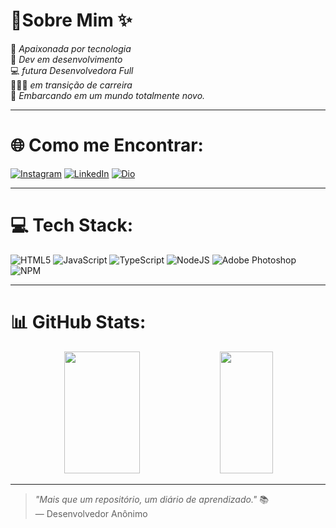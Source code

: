 
<!-- cabeçalhos -->

# 💫Sobre Mim ✨

💌 _Apaixonada por tecnologia_ <br>
💬 _Dev em desenvolvimento_<br>
💻 _futura Desenvolvedora Full_<br>
👩🏻‍💻 _em transição de carreira_<br>
🍜 _Embarcando em um mundo totalmente novo._<br>

---------------------------------------------------------------------------------------------------------

# 🌐 Como me Encontrar:<br>
[![Instagram](https://img.shields.io/badge/Instagram-%23E4405F.svg?logo=Instagram&logoColor=white)](https://www.instagram.com/samisantos.eu?igsh=MTh2eHo4Mm1va3A2aQ== ) [![LinkedIn](https://img.shields.io/badge/LinkedIn-%230077B5.svg?logo=linkedin&logoColor=white)](https://www.linkedin.com/in/samira-santos-92364911a/) [![Dio](https://img.shields.io/badge/Dio-000?style=for-the-badge&logo=hexo&logoColor=FFFFFF)](https://www.dio.me/users/samirasfonseca) <br>

---------------------------------------------------------------------------------------------------------

# 💻 Tech Stack:<br>

![HTML5](https://img.shields.io/badge/html5-%23E34F26.svg?style=for-the-badge&logo=html5&logoColor=white) ![JavaScript](https://img.shields.io/badge/javascript-%23323330.svg?style=for-the-badge&logo=javascript&logoColor=%23F7DF1E) ![TypeScript](https://img.shields.io/badge/typescript-%23007ACC.svg?style=for-the-badge&logo=typescript&logoColor=white) ![NodeJS](https://img.shields.io/badge/node.js-6DA55F?style=for-the-badge&logo=node.js&logoColor=white) ![Adobe Photoshop](https://img.shields.io/badge/adobephotoshop-%2331A8FF.svg?style=for-the-badge&logo=adobephotoshop&logoColor=white) ![NPM](https://img.shields.io/badge/NPM-%23000000.svg?style=for-the-badge&logo=npm&logoColor=white)

---------------------------------------------------------------------------------------------------------

# 📊 GitHub Stats:

<div align='center'>

<div align="center">  
  
  <img width="49%" height="195px" src="https://github-readme-stats.vercel.app/api?username=samirasfonseca&show_icons=true&count_private=true&title_color=80F7D4&icon_color=9d00ff&text_color=c9d1d9&bg_color=0d1117&border_color=fff0" /> 
  
  <img width="41%" height="195px" src="https://github-readme-stats.vercel.app/api/top-langs/?username=samirasfonseca&layout=compact&title_color=80F7D4&text_color=fff&bg_color=0d1117&border_color=fff0" />
  
</div>

</div>

---------------------------------------------------------------------------------------------------------

> _"Mais que um repositório, um diário de aprendizado."_ 📚  
> — Desenvolvedor Anônimo


<!--
**samirasfonseca/samirasfonseca** is a ✨ _special_ ✨ repository because its `README.md` (this file) appears on your GitHub profile.

Here are some ideas to get you started:

- 🔭 I’m currently working on ...
- 🌱 I’m currently learning ...
- 👯 I’m looking to collaborate on ...
- 🤔 I’m looking for help with ...
- 💬 Ask me about ...
- 📫 How to reach me: ...
- 😄 Pronouns: ...
- ⚡ Fun fact: ...
-->
